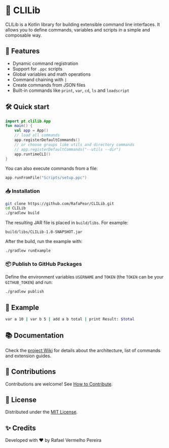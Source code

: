 # 🧩 CLILib

CLILib is a Kotlin library for building extensible command line interfaces. It allows you to define commands, variables and scripts in a simple and composable way.

## 🚀 Features
- Dynamic command registration
- Support for `.ppc` scripts
- Global variables and math operations
- Command chaining with `|`
- Create commands from JSON files
- Built-in commands like `print`, `var`, `cd`, `ls` and `loadscript`

## 🛠️ Quick start
```kotlin
import pt.clilib.App
fun main() {
    val app = App()
    // load all commands
    app.registerDefaultCommands()
    // or choose groups like utils and directory commands
    // app.registerDefaultCommands("--utils --dir")
    app.runtimeCLI()
}
```

You can also execute commands from a file:

```kotlin
app.runFromFile("Scripts/setup.ppc")
```

### 📥 Installation

```bash
git clone https://github.com/RafaPear/CLILib.git
cd CLILib
./gradlew build
```

The resulting JAR file is placed in `build/libs`. For example:

```
build/libs/CLILib-1.0-SNAPSHOT.jar
```

After the build, run the example with:

```bash
./gradlew runExample
```

### 📦 Publish to GitHub Packages
Define the environment variables `USERNAME` and `TOKEN` (the `TOKEN` can be your
`GITHUB_TOKEN`) and run:

```bash
./gradlew publish
```

## 📎 Example
```bash
var a 10 | var b 5 | add a b total | print Result: $total
```

## 📚 Documentation
Check the [project Wiki](https://github.com/RafaPear/CLILib/wiki) for details about the architecture, list of commands and extension guides.

## 🤝 Contributions
Contributions are welcome! See [How to Contribute](https://github.com/RafaPear/CLILib/wiki/How-to-Contribute).

## 📄 License
Distributed under the [MIT License](https://opensource.org/licenses/MIT).

## ✨ Credits
Developed with ❤️ by Rafael Vermelho Pereira
